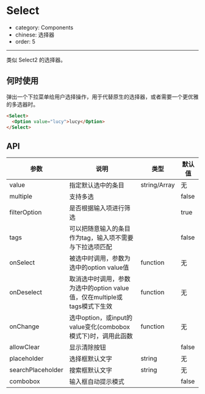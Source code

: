 # Select

- category: Components
- chinese: 选择器
- order: 5

---

类似 Select2 的选择器。

## 何时使用

弹出一个下拉菜单给用户选择操作，用于代替原生的选择器，或者需要一个更优雅的多选器时。

```html
<Select>
  <Option value="lucy">lucy</Option>
</Select>
```

## API

| 参数     | 说明           | 类型     | 默认值       |
|----------|----------------|----------|--------------|
| value    | 指定默认选中的条目 | string/Array<String>   |  无  |
| multiple   | 支持多选 |   | false |
| filterOption | 是否根据输入项进行筛选 |  | true     |
| tags | 可以把随意输入的条目作为tag，输入项不需要与下拉选项匹配 | |false |
| onSelect | 被选中时调用，参数为选中的option value值 | function | 无   |
| onDeselect | 取消选中时调用，参数为选中的option value值，仅在multiple或tags模式下生效 | function | 无   |
| onChange | 选中option，或input的value变化(combobox模式下)时，调用此函数 | function | 无 |
| allowClear | 显示清除按钮 | | false |
| placeholder | 选择框默认文字 | string | 无 |
| searchPlaceholder | 搜索框默认文字 | string | 无 |
| combobox | 输入框自动提示模式 | | false |
